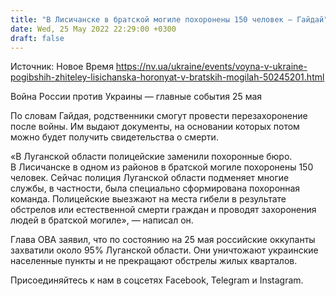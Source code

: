 ```yaml
---
title: "В Лисичанске в братской могиле похоронены 150 человек — Гайдай"
date: Wed, 25 May 2022 22:29:00 +0300
draft: false
---
```

Источник: Новое Время https://nv.ua/ukraine/events/voyna-v-ukraine-pogibshih-zhiteley-lisichanska-horonyat-v-bratskih-mogilah-50245201.html


Война России против Украины — главные события 25 мая

По словам Гайдая, родственники смогут провести перезахоронение после войны. Им выдают документы, на основании которых потом можно будет получить свидетельства о смерти.

«В Луганской области полицейские заменили похоронные бюро. В Лисичанске в одном из районов в братской могиле похоронены 150 человек. Сейчас полиция Луганской области подменяет многие службы, в частности, была специально сформирована похоронная команда. Полицейские выезжают на места гибели в результате обстрелов или естественной смерти граждан и проводят захоронения людей в братской могиле», — написал он.

Глава ОВА заявил, что по состоянию на 25 мая российские оккупанты захватили около 95% Луганской области. Они уничтожают украинские населенные пункты и не прекращают обстрелы жилых кварталов.

Присоединяйтесь к нам в соцсетях Facebook, Telegram и Instagram.
